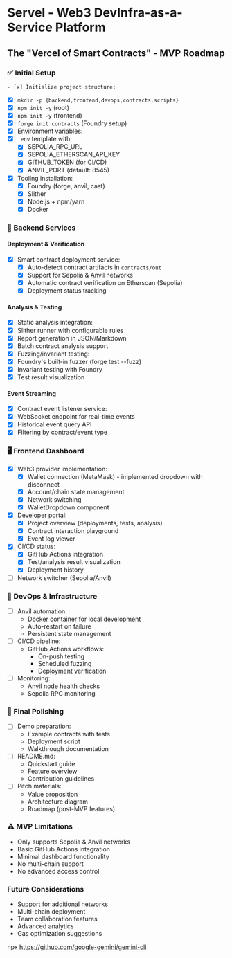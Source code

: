 # Servel - Web3 DevInfra-as-a-Service Platform
## The "Vercel of Smart Contracts" - MVP Roadmap

### ✅ Initial Setup
    - [x] Initialize project structure:
  - [x] `mkdir -p {backend,frontend,devops,contracts,scripts}`
  - [x] `npm init -y` (root)
  - [x] `npm init -y` (frontend)
  - [x] `forge init contracts` (Foundry setup)
  - [x] Environment variables:
  - [x] `.env` template with:
    - [x] SEPOLIA_RPC_URL
    - [x] SEPOLIA_ETHERSCAN_API_KEY
    - [x] GITHUB_TOKEN (for CI/CD)
    - [x] ANVIL_PORT (default: 8545)
- [x] Tooling installation:
  - [x] Foundry (forge, anvil, cast)
  - [x] Slither
  - [x] Node.js + npm/yarn
  - [x] Docker

### 🔨 Backend Services
#### Deployment & Verification
- [x] Smart contract deployment service:
  - [x] Auto-detect contract artifacts in `contracts/out`
  - [x] Support for Sepolia & Anvil networks
  - [x] Automatic contract verification on Etherscan (Sepolia)
  - [x] Deployment status tracking

#### Analysis & Testing
  - [x] Static analysis integration:
  - [x] Slither runner with configurable rules
  - [x] Report generation in JSON/Markdown
  - [x] Batch contract analysis support
  - [x] Fuzzing/invariant testing:
  - [x] Foundry's built-in fuzzer (forge test --fuzz)
  - [x] Invariant testing with Foundry
  - [x] Test result visualization

#### Event Streaming
  - [x] Contract event listener service:
  - [x] WebSocket endpoint for real-time events
  - [x] Historical event query API
  - [x] Filtering by contract/event type

### 🖥️ Frontend Dashboard
- [x] Web3 provider implementation:
  - [x] Wallet connection (MetaMask) - implemented dropdown with disconnect
  - [x] Account/chain state management
  - [x] Network switching
  - [x] WalletDropdown component
- [x] Developer portal:
  - [x] Project overview (deployments, tests, analysis)
  - [x] Contract interaction playground
  - [x] Event log viewer
- [x] CI/CD status:
  - [x] GitHub Actions integration
  - [x] Test/analysis result visualization
  - [x] Deployment history
- [ ] Network switcher (Sepolia/Anvil)

### 🐳 DevOps & Infrastructure
- [ ] Anvil automation:
  - Docker container for local development
  - Auto-restart on failure
  - Persistent state management
- [ ] CI/CD pipeline:
  - GitHub Actions workflows:
    - On-push testing
    - Scheduled fuzzing
    - Deployment verification
- [ ] Monitoring:
  - Anvil node health checks
  - Sepolia RPC monitoring

### 🚀 Final Polishing
- [ ] Demo preparation:
  - Example contracts with tests
  - Deployment script
  - Walkthrough documentation
- [ ] README.md:
  - Quickstart guide
  - Feature overview
  - Contribution guidelines
- [ ] Pitch materials:
  - Value proposition
  - Architecture diagram
  - Roadmap (post-MVP features)

### ⚠️ MVP Limitations
- Only supports Sepolia & Anvil networks
- Basic GitHub Actions integration
- Minimal dashboard functionality
- No multi-chain support
- No advanced access control

### Future Considerations
- Support for additional networks
- Multi-chain deployment
- Team collaboration features
- Advanced analytics
- Gas optimization suggestions

npx https://github.com/google-gemini/gemini-cli
